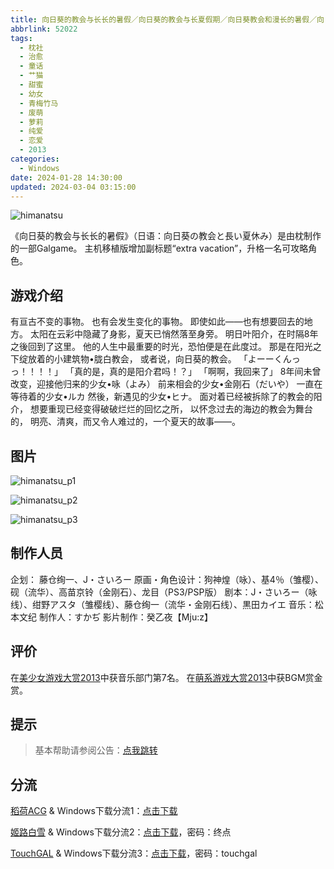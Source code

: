 ```yaml
---
title: 向日葵的教会与长长的暑假／向日葵的教会与长夏假期／向日葵教会和漫长的暑假／向日葵の教会と長い夏休み
abbrlink: 52022
tags:
  - 枕社
  - 治愈
  - 童话
  - 艹猫
  - 甜蜜
  - 幼女
  - 青梅竹马
  - 废萌
  - 萝莉
  - 纯爱
  - 恋爱
  - 2013
categories:
  - Windows
date: 2024-01-28 14:30:00
updated: 2024-03-04 03:15:00
---
```


![himanatsu](https://static.saop.cc/vns/img/himanatsu.webp)

《向日葵的教会与长长的暑假》（日语：向日葵の教会と長い夏休み）是由枕制作的一部Galgame。
主机移植版增加副标题“extra vacation”，升格一名可攻略角色。

<!-- more -->

## 游戏介绍

有亘古不变的事物。
也有会发生变化的事物。
即使如此——也有想要回去的地方。
太阳在云彩中隐藏了身影，夏天已悄然落至身旁。
明日叶阳介，在时隔8年之後回到了这里。
他的人生中最重要的时光，恐怕便是在此度过。
那是在阳光之下绽放着的小建筑物•胧白教会，
或者说，向日葵的教会。
「よーーくんっっ！！！！」
「真的是，真的是阳介君吗！？」
「啊啊，我回来了」
8年间未曾改变，迎接他归来的少女•咏（よみ）
前来相会的少女•金刚石（だいや）
一直在等待着的少女•ルカ
然後，新遇见的少女•ヒナ。
面对着已经被拆除了的教会的阳介，
想要重现已经变得破破烂烂的回忆之所，
以怀念过去的海边的教会为舞台的，
明亮、清爽，而又令人难过的，一个夏天的故事——。

## 图片

![himanatsu_p1](https://static.saop.cc/vns/img/himanatsu_p1.webp)

![himanatsu_p2](https://static.saop.cc/vns/img/himanatsu_p2.webp)

![himanatsu_p3](https://static.saop.cc/vns/img/himanatsu_p3.webp)

## 制作人员

企划： 藤仓绚一、J・さいろー
原画・角色设计：狗神煌（咏）、基4％（雏樱）、砚（流华）、高苗京铃（金刚石）、龙目（PS3/PSP版）
剧本：J・さいろー（咏线）、绀野アスタ（雏樱线）、藤仓绚一（流华・金刚石线）、黒田カイエ
音乐：松本文纪
制作人：すかぢ
影片制作：癸乙夜【Mju:z】

## 评价

在[美少女游戏大赏2013](https://www.getchu.com/pc/2013_g_ranking/)中获音乐部门第7名。
在[萌系游戏大赏2013](https://moe-gameaward.com/prize/2013/index.html)中获BGM赏金赏。

## 提示

> 基本帮助请参阅公告：[点我跳转](/p/announcement/)

## 分流

[稻荷ACG](https://amoebi.com/) & Windows下载分流1：[点击下载](https://sakustar.moe/download?post_id=3276&index=0&i=0)

[姬路白雪](https://jlbx.xyz) & Windows下载分流2：[点击下载](https://pan.jlbx.xyz/?s=%E5%90%91%E6%97%A5%E8%91%B5%E7%9A%84%E6%95%99%E4%BC%9A)，密码：终点

[TouchGAL](https://www.touchgal.io/) & Windows下载分流3：[点击下载](https://pan.touchgal.net/s/keBUg)，密码：touchgal
